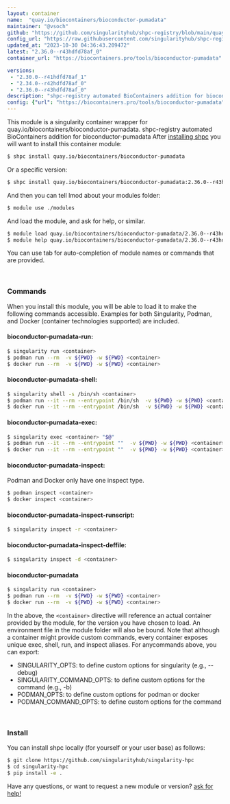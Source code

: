 ```yaml
---
layout: container
name:  "quay.io/biocontainers/bioconductor-pumadata"
maintainer: "@vsoch"
github: "https://github.com/singularityhub/shpc-registry/blob/main/quay.io/biocontainers/bioconductor-pumadata/container.yaml"
config_url: "https://raw.githubusercontent.com/singularityhub/shpc-registry/main/quay.io/biocontainers/bioconductor-pumadata/container.yaml"
updated_at: "2023-10-30 04:36:43.209472"
latest: "2.36.0--r43hdfd78af_0"
container_url: "https://biocontainers.pro/tools/bioconductor-pumadata"

versions:
 - "2.30.0--r41hdfd78af_1"
 - "2.34.0--r42hdfd78af_0"
 - "2.36.0--r43hdfd78af_0"
description: "shpc-registry automated BioContainers addition for bioconductor-pumadata"
config: {"url": "https://biocontainers.pro/tools/bioconductor-pumadata", "maintainer": "@vsoch", "description": "shpc-registry automated BioContainers addition for bioconductor-pumadata", "latest": {"2.36.0--r43hdfd78af_0": "sha256:71f3aebf9dd9f82e750e41c456b933339a8662e48b6373674c0ce4ecccdac4b8"}, "tags": {"2.30.0--r41hdfd78af_1": "sha256:a5534063f74e9200146e190842422dd010ac20653e4772fd5829a831e0faf6b1", "2.34.0--r42hdfd78af_0": "sha256:a4b62ab186855b6d8577b2ec9d0be603c627551ee00d8ea2bff70b9961b1db1a", "2.36.0--r43hdfd78af_0": "sha256:71f3aebf9dd9f82e750e41c456b933339a8662e48b6373674c0ce4ecccdac4b8"}, "docker": "quay.io/biocontainers/bioconductor-pumadata"}
---
```


This module is a singularity container wrapper for quay.io/biocontainers/bioconductor-pumadata.
shpc-registry automated BioContainers addition for bioconductor-pumadata
After [installing shpc](#install) you will want to install this container module:


```bash
$ shpc install quay.io/biocontainers/bioconductor-pumadata
```

Or a specific version:

```bash
$ shpc install quay.io/biocontainers/bioconductor-pumadata:2.36.0--r43hdfd78af_0
```

And then you can tell lmod about your modules folder:

```bash
$ module use ./modules
```

And load the module, and ask for help, or similar.

```bash
$ module load quay.io/biocontainers/bioconductor-pumadata/2.36.0--r43hdfd78af_0
$ module help quay.io/biocontainers/bioconductor-pumadata/2.36.0--r43hdfd78af_0
```

You can use tab for auto-completion of module names or commands that are provided.

<br>

### Commands

When you install this module, you will be able to load it to make the following commands accessible.
Examples for both Singularity, Podman, and Docker (container technologies supported) are included.

#### bioconductor-pumadata-run:

```bash
$ singularity run <container>
$ podman run --rm  -v ${PWD} -w ${PWD} <container>
$ docker run --rm  -v ${PWD} -w ${PWD} <container>
```

#### bioconductor-pumadata-shell:

```bash
$ singularity shell -s /bin/sh <container>
$ podman run --it --rm --entrypoint /bin/sh  -v ${PWD} -w ${PWD} <container>
$ docker run --it --rm --entrypoint /bin/sh  -v ${PWD} -w ${PWD} <container>
```

#### bioconductor-pumadata-exec:

```bash
$ singularity exec <container> "$@"
$ podman run --it --rm --entrypoint ""  -v ${PWD} -w ${PWD} <container> "$@"
$ docker run --it --rm --entrypoint ""  -v ${PWD} -w ${PWD} <container> "$@"
```

#### bioconductor-pumadata-inspect:

Podman and Docker only have one inspect type.

```bash
$ podman inspect <container>
$ docker inspect <container>
```

#### bioconductor-pumadata-inspect-runscript:

```bash
$ singularity inspect -r <container>
```

#### bioconductor-pumadata-inspect-deffile:

```bash
$ singularity inspect -d <container>
```



#### bioconductor-pumadata

```bash
$ singularity run <container>
$ podman run --rm  -v ${PWD} -w ${PWD} <container>
$ docker run --rm  -v ${PWD} -w ${PWD} <container>
```


In the above, the `<container>` directive will reference an actual container provided
by the module, for the version you have chosen to load. An environment file in the
module folder will also be bound. Note that although a container
might provide custom commands, every container exposes unique exec, shell, run, and
inspect aliases. For anycommands above, you can export:

 - SINGULARITY_OPTS: to define custom options for singularity (e.g., --debug)
 - SINGULARITY_COMMAND_OPTS: to define custom options for the command (e.g., -b)
 - PODMAN_OPTS: to define custom options for podman or docker
 - PODMAN_COMMAND_OPTS: to define custom options for the command

<br>

### Install

You can install shpc locally (for yourself or your user base) as follows:

```bash
$ git clone https://github.com/singularityhub/singularity-hpc
$ cd singularity-hpc
$ pip install -e .
```

Have any questions, or want to request a new module or version? [ask for help!](https://github.com/singularityhub/singularity-hpc/issues)